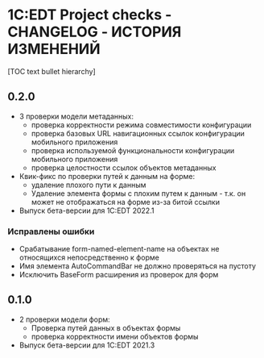 # 1С:EDT Project checks - CHANGELOG - ИСТОРИЯ ИЗМЕНЕНИЙ

[TOC text bullet hierarchy]

## 0.2.0

- 3 проверки модели метаданных:
   - проверка корректности режима совместимости конфигурации
   - проверка базовых URL навигационных ссылок конфигурации мобильного приложения
   - проверка используемой функциональности конфигурации мобильного приложения
   - проверка целостности ссылок объектов метаданных
- Квик-фикс по проверки путей к данным на форме:
   - удаление плохого пути к данным
   - Удаление элемента формы с плохим путем к данным - т.к. он может не отображаться на форме из-за битой ссылки
- Выпуск бета-версии для 1C:EDT 2022.1

### Исправлены ошибки

- Срабатывание form-named-element-name на объектах не относящихся непосредственно к форме
- Имя элемента AutoCommandBar не должно проверяться на пустоту
- Исключить BaseForm расширения из проверок для форм

## 0.1.0

- 2 проверки модели форм:
   - Проверка путей данных в объектах формы
   - проверка корректности имени объектов формы
- Выпуск бета-версии для 1C:EDT 2021.3


